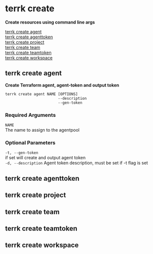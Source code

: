# terrk create

**Create resources using command line args**


[terrk create agent](#terrk-create-agent)          
[terrk create agenttoken](#terrk-create-agenttoken)   
[terrk create project](#terrk-create-project)       
[terrk create team](#terrk-create-team)              
[terrk create teamtoken](#terrk-create-teamtoken)   
[terrk create workspace](#terrk-create-workspace)    


## terrk create agent

**Create Terraform agent, agent-token and output token**  

```
terrk create agent NAME [OPTIONS]
                        --description
                        --gen-token

```
### Required Arguments

```NAME```    
   The name to assign to the agentpool

### Optional Parameters
```-t, --gen-token```      
    if set will create and output agent token  
```-d, --description``` 
    Agent token description, must be set if -t flag is set  


## terrk create agenttoken

## terrk create project

## terrk create team

## terrk create teamtoken

## terrk create workspace